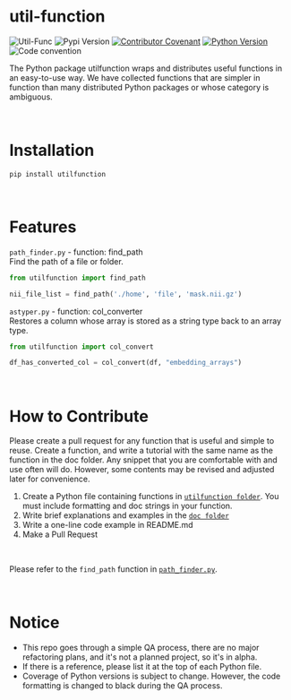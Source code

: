 # util-function
![Util-Func](https://img.shields.io/badge/pypi-utilfunction-blue)
![Pypi Version](https://img.shields.io/pypi/v/utilfunction.svg)
[![Contributor Covenant](https://img.shields.io/badge/contributor%20covenant-v2.0%20adopted-black.svg)](code_of_conduct.md)
[![Python Version](https://img.shields.io/badge/python-3.6%2C3.7%2C3.8-black.svg)](code_of_conduct.md)
![Code convention](https://img.shields.io/badge/code%20convention-pep8-black)

The Python package utilfunction wraps and distributes useful functions in an easy-to-use way. We have collected functions that are simpler in function than many distributed Python packages or whose category is ambiguous.

<br>

# Installation
```
pip install utilfunction
```

<br>

# Features
`path_finder.py` - function: find_path <br>
 Find the path of a file or folder. 
```python
from utilfunction import find_path

nii_file_list = find_path('./home', 'file', 'mask.nii.gz')
```


`astyper.py` - function: col_converter <br>
Restores a column whose array is stored as a string type back to an array type.
```python
from utilfunction import col_convert

df_has_converted_col = col_convert(df, "embedding_arrays")
```

<br>

# How to Contribute
Please create a pull request for any function that is useful and simple to reuse. Create a function, and write a tutorial with the same name as the function in the doc folder. Any snippet that you are comfortable with and use often will do. However, some contents may be revised and adjusted later for convenience.

1. Create a Python file containing functions in [`utilfunction folder`](https://github.com/DSDanielPark/utilfunction/tree/main/utifunc). You must include formatting and doc strings in your function.
2. Write brief explanations and examples in the [`doc folder`](https://github.com/DSDanielPark/utilfunction/tree/main/doc)
3. Write a one-line code example in README.md
5. Make a Pull Request
<br>

Please refer to the `find_path` function in [`path_finder.py`](https://github.com/DSDanielPark/utilfunction/blob/main/utifunc/path_finder.py).

<br>

# Notice
- This repo goes through a simple QA process, there are no major refactoring plans, and it's not a planned project, so it's in alpha.
- If there is a reference, please list it at the top of each Python file.
- Coverage of Python versions is subject to change. However, the code formatting is changed to black during the QA process.
